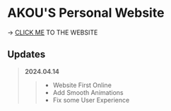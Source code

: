 # AKOU'S Personal Website
-> [CLICK ME](https://akkou.github.io/) TO THE WEBSITE
## Updates
> **2024.04.14**
>> - Website First Online
>> - Add Smooth Animations
>> - Fix some User Experience
